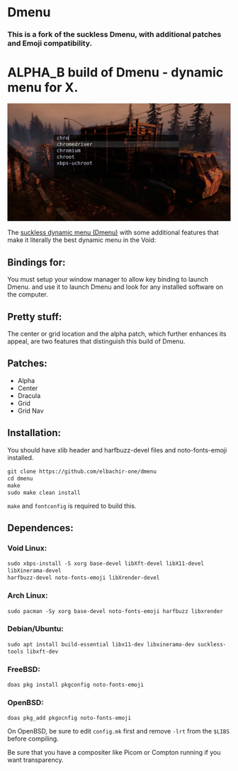 # Dmenu

### This is a fork of the suckless Dmenu, with additional patches and Emoji compatibility.

# ALPHA_B build of Dmenu - dynamic menu for X.

![Dmenu](dmenu.jpg)

The [suckless dynamic menu (Dmenu)](https://tools.suckless.org/dmenu) with some additional
features that make it literally the best dynamic menu in the Void:

## Bindings for:

You must setup your window manager to allow key binding to launch Dmenu.
and use it to launch Dmenu and look for any installed software on the computer.

## Pretty stuff:

The center or grid location and the alpha patch, which further enhances its appeal, are two features that distinguish this build of Dmenu.

## Patches:

+ Alpha
+ Center
+ Dracula
+ Grid
+ Grid Nav

## Installation:

You should have xlib header and harfbuzz-devel files and noto-fonts-emoji installed.

```
git clone https://github.com/elbachir-one/dmenu
cd dmenu
make
sudo make clean install

```

`make` and `fontconfig` is required to build this.

## Dependences:

### Void Linux:

```
sudo xbps-install -S xorg base-devel libXft-devel libX11-devel libXinerama-devel
harfbuzz-devel noto-fonts-emoji libXrender-devel
```

### Arch Linux:

```
sudo pacman -Sy xorg base-devel noto-fonts-emoji harfbuzz libxrender
```

### Debian/Ubuntu:

```
sudo apt install build-essential libx11-dev libxinerama-dev suckless-tools libxft-dev
```

### FreeBSD:

```
doas pkg install pkgconfig noto-fonts-emoji
```

### OpenBSD:

```
doas pkg_add pkgocnfig noto-fonts-emoji
```

On OpenBSD, be sure to edit `config.mk` first and remove `-lrt` from the
`$LIBS` before compiling.

Be sure that you have a compositer like Picom or Compton running if you
want transparency.
